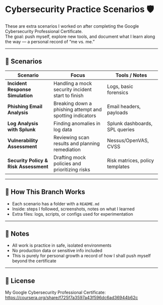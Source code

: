 # Cybersecurity Practice Scenarios 🛡️

These are extra scenarios I worked on after completing the Google Cybersecurity Professional Certificate.  
The goal: push myself, explore new tools, and document what I learn along the way — a personal record of “me vs. me.”

---

## 📂 Scenarios

| Scenario | Focus | Tools / Notes |
|---|---|---|
| **Incident Response Simulation** | Handling a mock security incident start to finish | Logs, basic forensics |
| **Phishing Email Analysis** | Breaking down a phishing attempt and spotting indicators | Email headers, payloads |
| **Log Analysis with Splunk** | Finding anomalies in log data | Splunk dashboards, SPL queries |
| **Vulnerability Assessment** | Reviewing scan results and planning remediation | Nessus/OpenVAS, CVSS |
| **Security Policy & Risk Assessment** | Drafting mock policies and prioritizing risks | Risk matrices, policy templates |

---

## 🔧 How This Branch Works

- Each scenario has a folder with a `README.md`  
- Inside: steps I followed, screenshots, notes on what I learned  
- Extra files: logs, scripts, or configs used for experimentation  

---

## 📌 Notes

- All work is practice in safe, isolated environments  
- No production data or sensitive info included  
- This is purely for personal growth a record of how I shall push myself beyond the certificate  

---

## 📝 License
My Google Cybersecurity Professional Certificate:
https://coursera.org/share/f725f7a3597a43f596dc6ad36944b62c
